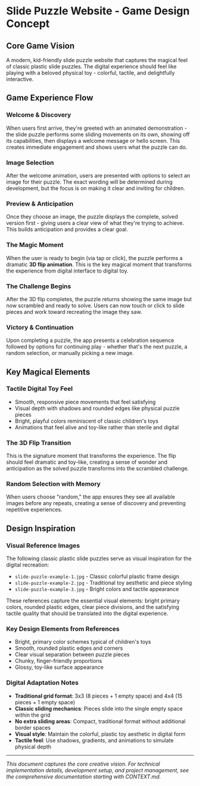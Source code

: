 # Slide Puzzle Website - Game Design Concept

## Core Game Vision

A modern, kid-friendly slide puzzle website that captures the magical feel of classic plastic slide puzzles. The digital experience should feel like playing with a beloved physical toy - colorful, tactile, and delightfully interactive.

## Game Experience Flow

### Welcome & Discovery
When users first arrive, they're greeted with an animated demonstration - the slide puzzle performs some sliding movements on its own, showing off its capabilities, then displays a welcome message or hello screen. This creates immediate engagement and shows users what the puzzle can do.

### Image Selection
After the welcome animation, users are presented with options to select an image for their puzzle. The exact wording will be determined during development, but the focus is on making it clear and inviting for children.

### Preview & Anticipation  
Once they choose an image, the puzzle displays the complete, solved version first - giving users a clear view of what they're trying to achieve. This builds anticipation and provides a clear goal.

### The Magic Moment
When the user is ready to begin (via tap or click), the puzzle performs a dramatic **3D flip animation**. This is the key magical moment that transforms the experience from digital interface to digital toy.

### The Challenge Begins
After the 3D flip completes, the puzzle returns showing the same image but now scrambled and ready to solve. Users can now touch or click to slide pieces and work toward recreating the image they saw.

### Victory & Continuation
Upon completing a puzzle, the app presents a celebration sequence followed by options for continuing play - whether that's the next puzzle, a random selection, or manually picking a new image.

## Key Magical Elements

### Tactile Digital Toy Feel
- Smooth, responsive piece movements that feel satisfying
- Visual depth with shadows and rounded edges like physical puzzle pieces  
- Bright, playful colors reminiscent of classic children's toys
- Animations that feel alive and toy-like rather than sterile and digital

### The 3D Flip Transition
This is the signature moment that transforms the experience. The flip should feel dramatic and toy-like, creating a sense of wonder and anticipation as the solved puzzle transforms into the scrambled challenge.

### Random Selection with Memory
When users choose "random," the app ensures they see all available images before any repeats, creating a sense of discovery and preventing repetitive experiences.

## Design Inspiration

### Visual Reference Images
The following classic plastic slide puzzles serve as visual inspiration for the digital recreation:

- `slide-puzzle-example-1.jpg` - Classic colorful plastic frame design
- `slide-puzzle-example-2.jpg` - Traditional toy aesthetic and piece styling  
- `slide-puzzle-example-3.jpg` - Bright colors and tactile appearance

These references capture the essential visual elements: bright primary colors, rounded plastic edges, clear piece divisions, and the satisfying tactile quality that should be translated into the digital experience.

### Key Design Elements from References
- Bright, primary color schemes typical of children's toys
- Smooth, rounded plastic edges and corners
- Clear visual separation between puzzle pieces
- Chunky, finger-friendly proportions
- Glossy, toy-like surface appearance

### Digital Adaptation Notes
- **Traditional grid format**: 3x3 (8 pieces + 1 empty space) and 4x4 (15 pieces + 1 empty space)
- **Classic sliding mechanics**: Pieces slide into the single empty space within the grid
- **No extra sliding areas**: Compact, traditional format without additional border spaces
- **Visual style**: Maintain the colorful, plastic toy aesthetic in digital form
- **Tactile feel**: Use shadows, gradients, and animations to simulate physical depth

---

*This document captures the core creative vision. For technical implementation details, development setup, and project management, see the comprehensive documentation starting with CONTEXT.md.*